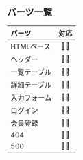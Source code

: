 ## パーツ一覧
|パーツ|対応|
|:--|:-:|
|HTMLベース|:ok_woman:|
|ヘッダー|:ok_woman:|
|一覧テーブル|:ok_woman:|
|詳細テーブル|:ok_woman:|
|入力フォーム|:ok_woman:|
|ログイン|:ok_woman:|
|会員登録|:ok_woman:|
|404|:ok_woman:|
|500|:ok_woman:|

